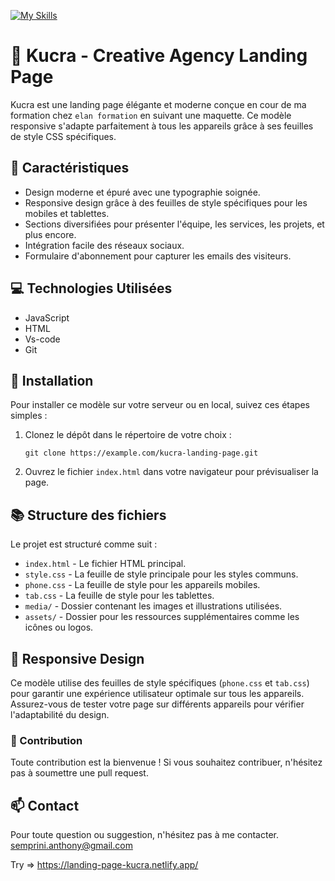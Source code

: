 [![My Skills](https://skillicons.dev/icons?i=html,vscode,css)](https://skillicons.dev)

# 🎯 Kucra - Creative Agency Landing Page

Kucra est une landing page élégante et moderne conçue en cour de ma formation chez `elan formation` en suivant une maquette. Ce modèle responsive s'adapte parfaitement à tous les appareils grâce à ses feuilles de style CSS spécifiques.

## 📑 Caractéristiques

- Design moderne et épuré avec une typographie soignée.
- Responsive design grâce à des feuilles de style spécifiques pour les mobiles et tablettes.
- Sections diversifiées pour présenter l'équipe, les services, les projets, et plus encore.
- Intégration facile des réseaux sociaux.
- Formulaire d'abonnement pour capturer les emails des visiteurs.

## 💻 Technologies Utilisées
- JavaScript
- HTML
- Vs-code
- Git
  
## 🔧 Installation

Pour installer ce modèle sur votre serveur ou en local, suivez ces étapes simples :

1. Clonez le dépôt dans le répertoire de votre choix :
    ```
    git clone https://example.com/kucra-landing-page.git
    ```
2. Ouvrez le fichier `index.html` dans votre navigateur pour prévisualiser la page.

## :books: Structure des fichiers

Le projet est structuré comme suit :

- `index.html` - Le fichier HTML principal.
- `style.css` - La feuille de style principale pour les styles communs.
- `phone.css` - La feuille de style pour les appareils mobiles.
- `tab.css` - La feuille de style pour les tablettes.
- `media/` - Dossier contenant les images et illustrations utilisées.
- `assets/` - Dossier pour les ressources supplémentaires comme les icônes ou logos.

## 📱 Responsive Design

Ce modèle utilise des feuilles de style spécifiques (`phone.css` et `tab.css`) pour garantir une expérience utilisateur optimale sur tous les appareils. Assurez-vous de tester votre page sur différents appareils pour vérifier l'adaptabilité du design.

### 🤝 Contribution

Toute contribution est la bienvenue ! Si vous souhaitez contribuer, n'hésitez pas à soumettre une pull request.

## 📫 Contact

Pour toute question ou suggestion, n'hésitez pas à me contacter. semprini.anthony@gmail.com

Try => https://landing-page-kucra.netlify.app/
